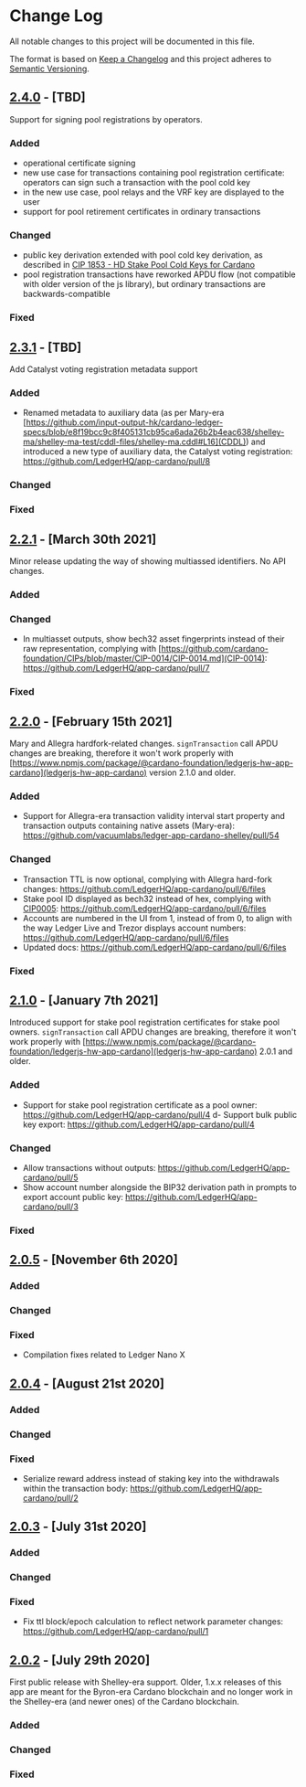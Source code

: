 # Change Log

All notable changes to this project will be documented in this file.
 
The format is based on [Keep a Changelog](http://keepachangelog.com/)
and this project adheres to [Semantic Versioning](http://semver.org/).

## [2.4.0](https://github.com/LedgerHQ/app-cardano/compare/2.3.1...LedgerHQ:2.4.0) - [TBD]

Support for signing pool registrations by operators.

### Added

- operational certificate signing
- new use case for transactions containing pool registration certificate: operators can sign such a transaction with the pool cold key
- in the new use case, pool relays and the VRF key are displayed to the user
- support for pool retirement certificates in ordinary transactions

### Changed

- public key derivation extended with pool cold key derivation, as described in [CIP 1853 - HD Stake Pool Cold Keys for Cardano](https://cips.cardano.org/cips/cip1853/)
- pool registration transactions have reworked APDU flow (not compatible with older version of the js library), but ordinary transactions are backwards-compatible

### Fixed


## [2.3.1](https://github.com/LedgerHQ/app-cardano/compare/2.2.1...LedgerHQ:2.3.1) - [TBD]

Add Catalyst voting registration metadata support

### Added

- Renamed metadata to auxiliary data (as per Mary-era [https://github.com/input-output-hk/cardano-ledger-specs/blob/e8f19bcc9c8f405131cb95ca6ada26b2b4eac638/shelley-ma/shelley-ma-test/cddl-files/shelley-ma.cddl#L16](CDDL)) and introduced a new type of auxiliary data, the Catalyst voting registration: https://github.com/LedgerHQ/app-cardano/pull/8

### Changed

### Fixed



## [2.2.1](https://github.com/LedgerHQ/app-cardano/compare/2.2.0...LedgerHQ:2.2.1) - [March 30th 2021]

Minor release updating the way of showing multiassed identifiers. No API changes.

### Added
 
### Changed

- In multiasset outputs, show bech32 asset fingerprints instead of their raw representation, complying with [https://github.com/cardano-foundation/CIPs/blob/master/CIP-0014/CIP-0014.md](CIP-0014): https://github.com/LedgerHQ/app-cardano/pull/7

### Fixed



## [2.2.0](https://github.com/LedgerHQ/app-cardano/compare/2.1.0...LedgerHQ:2.2.0) - [February 15th 2021]

Mary and Allegra hardfork-related changes. `signTransaction` call APDU changes are breaking, therefore it won't work properly with [https://www.npmjs.com/package/@cardano-foundation/ledgerjs-hw-app-cardano](ledgerjs-hw-app-cardano) version 2.1.0 and older.

### Added

- Support for Allegra-era transaction validity interval start property and transaction outputs containing native assets (Mary-era): https://github.com/vacuumlabs/ledger-app-cardano-shelley/pull/54

 
### Changed

- Transaction TTL is now optional, complying with Allegra hard-fork changes: https://github.com/LedgerHQ/app-cardano/pull/6/files
- Stake pool ID displayed as bech32 instead of hex, complying with [CIP0005](https://github.com/cardano-foundation/CIPs/blob/master/CIP-0005/CIP-0005.md): https://github.com/LedgerHQ/app-cardano/pull/6/files
- Accounts are numbered in the UI from 1, instead of from 0, to align with the way Ledger Live and Trezor displays account numbers: https://github.com/LedgerHQ/app-cardano/pull/6/files
- Updated docs: https://github.com/LedgerHQ/app-cardano/pull/6/files

### Fixed



## [2.1.0](https://github.com/LedgerHQ/app-cardano/compare/2.0.5...LedgerHQ:2.1.0) - [January 7th 2021]

Introduced support for stake pool registration certificates for stake pool owners. `signTransaction` call APDU changes are breaking, therefore it won't work properly with [https://www.npmjs.com/package/@cardano-foundation/ledgerjs-hw-app-cardano](ledgerjs-hw-app-cardano) 2.0.1 and older.

### Added

- Support for stake pool registration certificate as a pool owner: https://github.com/LedgerHQ/app-cardano/pull/4
d- Support bulk public key export: https://github.com/LedgerHQ/app-cardano/pull/4
 
### Changed

- Allow transactions without outputs: https://github.com/LedgerHQ/app-cardano/pull/5
- Show account number alongside the BIP32 derivation path in prompts to export account public key: https://github.com/LedgerHQ/app-cardano/pull/3

### Fixed




## [2.0.5](https://github.com/LedgerHQ/app-cardano/compare/2.0.4...LedgerHQ:2.0.5) - [November 6th 2020]
### Added
 
### Changed

### Fixed

- Compilation fixes related to Ledger Nano X




## [2.0.4](https://github.com/LedgerHQ/app-cardano/compare/2.0.3...LedgerHQ:2.0.4) - [August 21st 2020]

### Added
 
### Changed

### Fixed

- Serialize reward address instead of staking key into the withdrawals within the transaction body: https://github.com/LedgerHQ/app-cardano/pull/2




## [2.0.3](https://github.com/LedgerHQ/app-cardano/compare/2.0.2...LedgerHQ:2.0.3) - [July 31st 2020]

### Added

### Changed

### Fixed

- Fix ttl block/epoch calculation to reflect network parameter changes: https://github.com/LedgerHQ/app-cardano/pull/1




## [2.0.2](https://github.com/LedgerHQ/app-cardano/releases/tag/2.0.2) - [July 29th 2020]

First public release with Shelley-era support. Older, 1.x.x releases of this app are meant for the Byron-era Cardano blockchain and no longer work in the Shelley-era (and newer ones) of the Cardano blockchain.

### Added

### Changed

### Fixed
